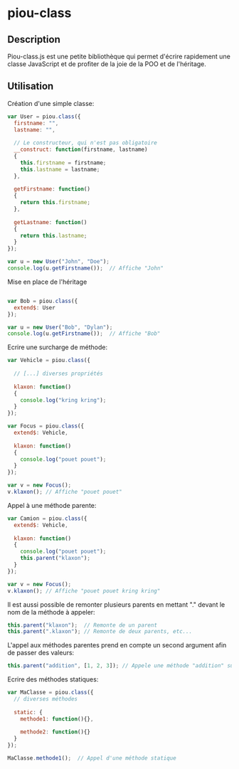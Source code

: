 piou-class
==========

Description
-----------

Piou-class.js est une petite bibliothèque qui permet d'écrire rapidement une classe JavaScript et de profiter de la joie de la POO et de l'héritage.


Utilisation
-----------

Création d'une simple classe: 
`````javascript
var User = piou.class({
  firstname: "",
  lastname: "",
  
  // Le constructeur, qui n'est pas obligatoire
  __construct: function(firstname, lastname)
  {
    this.firstname = firstname;
    this.lastname = lastname;
  },
  
  getFirstname: function()
  {
    return this.firstname;
  },
  
  getLastname: function()
  {
    return this.lastname;
  }
});

var u = new User("John", "Doe");
console.log(u.getFirstname());  // Affiche "John"
`````

Mise en place de l'héritage
`````javascript

var Bob = piou.class({
  extend$: User
});

var u = new User("Bob", "Dylan");
console.log(u.getFirstname());  // Affiche "Bob"
`````

Ecrire une surcharge de méthode:
`````javascript
var Vehicle = piou.class({
  
  // [...] diverses propriétés
  
  klaxon: function()
  {
    console.log("kring kring");
  }
});

var Focus = piou.class({
  extend$: Vehicle,
  
  klaxon: function()
  {
    console.log("pouet pouet");
  }
});

var v = new Focus();
v.klaxon(); // Affiche "pouet pouet"
`````

Appel à une méthode parente:
`````javascript
var Camion = piou.class({
  extend$: Vehicle,
  
  klaxon: function()
  {
    console.log("pouet pouet");
    this.parent("klaxon");
  }
});

var v = new Focus();
v.klaxon(); // Affiche "pouet pouet kring kring"
`````

Il est aussi possible de remonter plusieurs parents en mettant "." devant le nom de la méthode à appeler:
`````javascript
this.parent("klaxon");  // Remonte de un parent
this.parent(".klaxon"); // Remonte de deux parents, etc...
`````

L'appel aux méthodes parentes prend en compte un second argument afin de passer des valeurs:
`````javascript
this.parent("addition", [1, 2, 3]); // Appele une méthode "addition" sur la classe parente lui passe 3 arguments numériques
`````

Ecrire des méthodes statiques:
`````javascript
var MaClasse = piou.class({
  // diverses méthodes
  
  static: {
    methode1: function(){},
    
    methode2: function(){}
  }
});

MaClasse.methode1();  // Appel d'une méthode statique
`````

